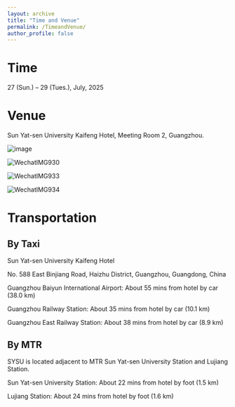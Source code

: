 ```yaml
---
layout: archive
title: "Time and Venue"
permalink: /TimeandVenue/
author_profile: false
---
```



Time
======

27 (Sun.) – 29 (Tues.), July, 2025


Venue
======

Sun Yat-sen University Kaifeng Hotel, Meeting Room 2, Guangzhou.

![image](https://github.com/user-attachments/assets/cbcbe58f-fdf3-4e41-8374-4fe5cbe87b5b)


![WechatIMG930](https://github.com/user-attachments/assets/a04e450e-d7b7-473a-8195-b616a0322d81)

![WechatIMG933](https://github.com/user-attachments/assets/45e73b37-98c1-419a-8054-88dd7f18fe9c)

![WechatIMG934](https://github.com/user-attachments/assets/1346fa4b-9eb1-4029-a8e3-e70afd2c5c8a)


Transportation
=====


By Taxi
-----

Sun Yat-sen University Kaifeng Hotel

No. 588 East Binjiang Road, Haizhu District, Guangzhou, Guangdong, China

Guangzhou Baiyun International Airport:
About 55 mins from hotel by car (38.0 km)


Guangzhou Railway Station:
About 35 mins from hotel by car (10.1 km)

Guangzhou East Railway Station:
About 38 mins from hotel by car (8.9 km)

By MTR
-----

SYSU is located adjacent to MTR Sun Yat-sen University Station and Lujiang Station.

Sun Yat-sen University Station:
About 22 mins from hotel by foot (1.5 km)

Lujiang Station:
About 24 mins from hotel by foot (1.6 km)


